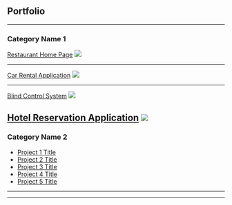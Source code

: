 ## Portfolio

---

### Category Name 1 

[Restaurant Home Page](/project_pages/project_1)
<img src="images/dummy_thumbnail.jpg?raw=true"/>

---
[Car Rental Application](/pdf/sample_presentation.pdf)
<img src="images/dummy_thumbnail.jpg?raw=true"/>

---
[Blind Control System](/ETDProj)
<img src="images/dummy_thumbnail.jpg?raw=true"/>

[Hotel Reservation Application](http://example.com/)
<img src="images/dummy_thumbnail.jpg?raw=true"/>
---

### Category Name 2

- [Project 1 Title](http://example.com/)
- [Project 2 Title](http://example.com/)
- [Project 3 Title](http://example.com/)
- [Project 4 Title](http://example.com/)
- [Project 5 Title](http://example.com/)

---




---
